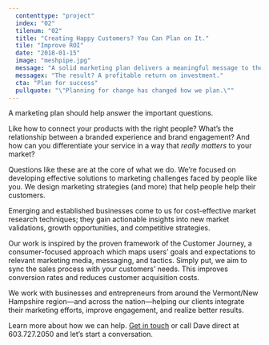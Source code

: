 ```yaml
---
  contenttype: "project"
  index: "02"
  tilenum: "02"
  title: "Creating Happy Customers? You Can Plan on It."
  tile: "Improve ROI"
  date: "2018-01-15"
  image: "meshpipe.jpg"
  message: "A solid marketing plan delivers a meaningful message to the right people."
  messagex: "The result? A profitable return on investment."
  cta: "Plan for success"
  pullquote: "\"Planning for change has changed how we plan.\""
---
```


<div>
A marketing plan should help answer the important questions.

Like how to connect your products with the right people? What’s the relationship between a branded experience and brand engagement? And how can you differentiate your service in a way that _really matters_ to your market?

Questions like these are at the core of what we do. We’re focused on developing effective solutions to marketing challenges faced by people like you. We design marketing strategies (and more) that help people help their customers.

Emerging and established businesses come to us for cost-effective market research techniques; they gain actionable insights into new market validations, growth opportunities, and competitive strategies.

Our work is inspired by the proven framework of the Customer Journey, a consumer-focused approach which maps users’ goals and expectations to relevant marketing media, messaging, and tactics. Simply put, we aim to sync the sales process with your customers’ needs. This improves conversion rates and reduces customer acquisition costs.

We work with businesses and entrepreneurs from around the Vermont/New Hampshire region—and across the nation—helping our clients integrate their marketing efforts, improve engagement, and realize better results.

Learn more about how we can help. [Get in touch](https://davelindberg.com/#contact) or call Dave direct at 603.727.2050 and let’s start a conversation.

</div>
